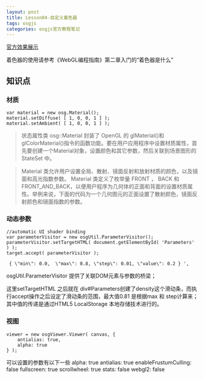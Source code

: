 ```yaml
---
layout: post
title: Lesson04-自定义着色器
tags: osgjs
categories: osgjs官方教程笔记
---
```


[官方效果展示](http://codepen.io/osgjs/pen/hzfvq)

着色器的使用请参考《WebGL编程指南》第二章入门的“着色器是什么”

## 知识点

### 材质
```
var material = new osg.Material();
material.setDiffuse( [ 1, 0, 0, 1 ] );
material.setAmbient( [ 1, 0, 0, 1 ] );
```
>状态属性类 osg::Material 封装了 OpenGL 的 glMaterial()和 glColorMaterial()指令的函数功能。要在用户应用程序中设置材质属性，首先要创建一个Material对象，设置颜色和其它参数，然后关联到场景图形的StateSet 中。

>Material 类允许用户设置全局、散射、镜面反射和放射材质的颜色，以及镜面和高光指数参数。 Material 类定义了枚举量 FRONT ， BACK 和FRONT_AND_BACK，以便用户程序为几何体的正面和背面的设置材质属性。举例来说，下面的代码为一个几何图元的正面设置了散射颜色，镜面反射颜色和镜面指数的参数。 
 
### 动态参数
```
//automatic UI shader binding
var parameterVisitor = new osgUtil.ParameterVisitor();
parameterVisitor.setTargetHTML( document.getElementById( 'Parameters' ) );
target.accept( parameterVisitor );

 { \"min\": 0.0,  \"max\": 0.8, \"step\": 0.01, \"value\": 0.2 } ',
```
osgUtil.ParameterVisitor 提供了关联DOM元素与参数的桥梁；

这里setTargetHTML 之后就在 div#Parameters创建了density这个滑动条，而执行accept操作之后设定了滑动条的范围，最大值0.81 是根据max 和 step计算来；其中值的传递是通过HTML5 LocalStorage 本地存储技术进行的。

### 视图
```
viewer = new osgViewer.Viewer( canvas, {
    antialias: true,
    alpha: true
} );
```
可以设置的参数有以下一些
alpha: true
antialias: true
enableFrustumCulling: false
fullscreen: true
scrollwheel: true
stats: false
webgl2: false

